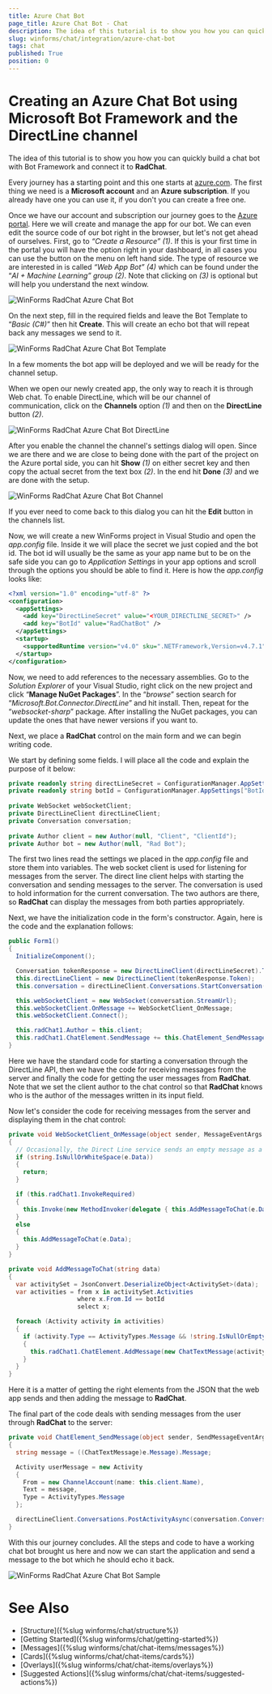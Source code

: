 ```yaml
---
title: Azure Chat Bot
page_title: Azure Chat Bot - Chat
description: The idea of this tutorial is to show you how you can quickly build a chat bot with Bot Framework and connect it to RadChat.
slug: winforms/chat/integration/azure-chat-bot
tags: chat
published: True
position: 0 
---
```


# Creating an Azure Chat Bot using Microsoft Bot Framework and the DirectLine channel

The idea of this tutorial is to show you how you can quickly build a chat bot with Bot Framework and connect it to **RadChat**.

Every journey has a starting point and this one starts at [azure.com](https://azure.microsoft.com/en-us/). The first thing we need is a **Microsoft account** and an **Azure subscription**. If you already have one you can use it, if you don't you can create a free one.

Once we have our account and subscription our journey goes to the [Azure portal](https://portal.azure.com/). Here we will create and manage the app for our bot. We can even edit the source code of our bot right in the browser, but let's not get ahead of ourselves. First, go to *“Create a Resource” (1)*. If this is your first time in the portal you will have the option right in your dashboard, in all cases you can use the button on the menu on left hand side. The type of resource we are interested in is called *“Web App Bot” (4)* which can be found under the “*AI + Machine Learning” group (2)*. Note that clicking on *(3)* is optional but will help you understand the next window.

![WinForms RadChat Azure Chat Bot](images/chat-integration-azure-chat-bot001.png)

On the next step, fill in the required fields and leave the Bot Template to “*Basic (C#)*” then hit **Create**. This will create an echo bot that will repeat back any messages we send to it.

![WinForms RadChat Azure Chat Bot Template](images/chat-integration-azure-chat-bot002.png)

In a few moments the bot app will be deployed and we will be ready for the channel setup.

When we open our newly created app, the only way to reach it is through Web chat. To enable DirectLine, which will be our channel of communication, click on the **Channels** option *(1)* and then on the **DirectLine** button *(2)*.

![WinForms RadChat Azure Chat Bot DirectLine](images/chat-integration-azure-chat-bot003.png)

After you enable the channel the channel's settings dialog will open. Since we are there and we are close to being done with the part of the project on the Azure portal side, you can hit **Show** *(1)* on either secret key and then copy the actual secret from the text box *(2)*. In the end hit **Done** *(3)* and we are done with the setup.

![WinForms RadChat Azure Chat Bot Channel](images/chat-integration-azure-chat-bot004.png)

If you ever need to come back to this dialog you can hit the **Edit** button in the channels list.

Now, we will create a new WinForms project in Visual Studio and open the *app.config* file. Inside it we will place the secret we just copied and the bot id. The bot id will usually be the same as your app name but to be on the safe side you can go to *Application Settings* in your app options and scroll through the options you should be able to find it. Here is how the *app.config* looks like:

````xml
<?xml version="1.0" encoding="utf-8" ?>
<configuration>
  <appSettings>
    <add key="DirectLineSecret" value="<YOUR_DIRECTLINE_SECRET>" />
    <add key="BotId" value="RadChatBot" />
  </appSettings>
  <startup>
    <supportedRuntime version="v4.0" sku=".NETFramework,Version=v4.7.1" />
  </startup>
</configuration>
````

Now, we need to add references to the necessary assemblies. Go to the *Solution Explorer* of your Visual Studio, right click on the new project and click “**Manage NuGet Packages**”. In the “*browse*” section search for “*Microsoft.Bot.Connector.DirectLine*” and hit install. Then, repeat for the “*websocket-sharp*” package. After installing the NuGet packages, you can update the ones that have newer versions if you want to.

Next, we place a **RadChat** control on the main form and we can begin writing code.

We start by defining some fields. I will place all the code and explain the purpose of it below:

````C#
private readonly string directLineSecret = ConfigurationManager.AppSettings["DirectLineSecret"];
private readonly string botId = ConfigurationManager.AppSettings["BotId"];
 
private WebSocket webSocketClient;
private DirectLineClient directLineClient;
private Conversation conversation;
 
private Author client = new Author(null, "Client", "ClientId");
private Author bot = new Author(null, "Rad Bot");
````

The first two lines read the settings we placed in the *app.config* file and store them into variables. The web socket client is used for listening for messages from the server. The direct line client helps with starting the conversation and sending messages to the server. The conversation is used to hold information for the current conversation. The two authors are there, so **RadChat** can display the messages from both parties appropriately.

Next, we have the initialization code in the form's constructor. Again, here is the code and the explanation follows:

````C#
public Form1()
{
  InitializeComponent();

  Conversation tokenResponse = new DirectLineClient(directLineSecret).Tokens.GenerateTokenForNewConversation();
  this.directLineClient = new DirectLineClient(tokenResponse.Token);
  this.conversation = directLineClient.Conversations.StartConversation();

  this.webSocketClient = new WebSocket(conversation.StreamUrl);
  this.webSocketClient.OnMessage += WebSocketClient_OnMessage;
  this.webSocketClient.Connect();

  this.radChat1.Author = this.client;
  this.radChat1.ChatElement.SendMessage += this.ChatElement_SendMessage;
}
````

Here we have the standard code for starting a conversation through the DirectLine API, then we have the code for receiving messages from the server and finally the code for getting the user messages from **RadChat**. Note that we set the client author to the chat control so that **RadChat** knows who is the author of the messages written in its input field.

Now let's consider the code for receiving messages from the server and displaying them in the chat control:

````C#
private void WebSocketClient_OnMessage(object sender, MessageEventArgs e)
{
  // Occasionally, the Direct Line service sends an empty message as a liveness ping. Ignore these messages.
  if (string.IsNullOrWhiteSpace(e.Data))
  {
    return;
  }

  if (this.radChat1.InvokeRequired)
  {
    this.Invoke(new MethodInvoker(delegate { this.AddMessageToChat(e.Data); }));
  }
  else
  {
    this.AddMessageToChat(e.Data);
  }
}

private void AddMessageToChat(string data)
{
  var activitySet = JsonConvert.DeserializeObject<ActivitySet>(data);
  var activities = from x in activitySet.Activities
                   where x.From.Id == botId
                   select x;

  foreach (Activity activity in activities)
  {
    if (activity.Type == ActivityTypes.Message && !string.IsNullOrEmpty(activity.Text))
    {
      this.radChat1.ChatElement.AddMessage(new ChatTextMessage(activity.Text, this.bot, DateTime.Now));
    }
  }
}
````

Here it is a matter of getting the right elements from the JSON that the web app sends and then adding the message to **RadChat**.

The final part of the code deals with sending messages from the user through **RadChat** to the server:

````C#
private void ChatElement_SendMessage(object sender, SendMessageEventArgs e)
{
  string message = ((ChatTextMessage)e.Message).Message;

  Activity userMessage = new Activity
  {
    From = new ChannelAccount(name: this.client.Name),
    Text = message,
    Type = ActivityTypes.Message
  };

  directLineClient.Conversations.PostActivityAsync(conversation.ConversationId, userMessage);
}
````

With this our journey concludes. All the steps and code to have a working chat bot brought us here and now we can start the application and send a message to the bot which he should echo it back.

![WinForms RadChat Azure Chat Bot Sample](images/chat-integration-azure-chat-bot005.png)

# See Also

* [Structure]({%slug winforms/chat/structure%})
* [Getting Started]({%slug winforms/chat/getting-started%})
* [Messages]({%slug winforms/chat/chat-items/messages%})
* [Cards]({%slug winforms/chat/chat-items/cards%})
* [Overlays]({%slug winforms/chat/chat-items/overlays%})
* [Suggested Actions]({%slug winforms/chat/chat-items/suggested-actions%})
 
        
